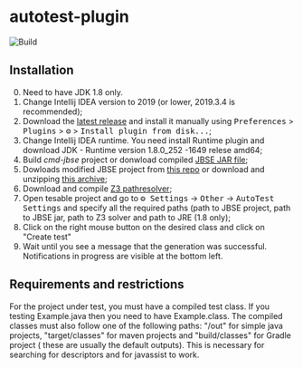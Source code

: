 # autotest-plugin

![Build](https://github.com/JavaUnchained/AutoTestIntelijPugin/workflows/Build/badge.svg)

<!-- Plugin description -->


<!-- Plugin description end -->

## Installation
  0. Need to have JDK 1.8 only.
  1. Change Intellij IDEA version to 2019 (or lower, 2019.3.4 is recommended);
  2. Download the [latest release](https://github.com/JavaUnchained/AutoTestIntelijPugin/releases/latest) and install it manually using
  <kbd>Preferences</kbd> > <kbd>Plugins</kbd> > <kbd>⚙️</kbd> > <kbd>Install plugin from disk...</kbd>;
  3. Change Intellij IDEA runtime. You need install Runtime plugin and download JDK - Runtime version 1.8.0_252 -1649 relese amd64;
  4. Build *cmd-jbse* project or donwload compiled [JBSE JAR file](./all-in-one-jar-1.0-SNAPSHOT.jar);
  5. Dowloads modified JBSE project from [this repo](https://github.com/Team-Black/JavaAutoTest) or download and unzipping [this archive](./JBSEhome.rar);
  6. Download and compile [Z3 pathresolver](https://github.com/Z3Prover/z3);
  7. Open tesable project and go to <kbd>⚙️ Settings</kbd> -> <kbd>Other</kbd> -> <kbd>AutoTest Settings</kbd>  and specify all the required paths (path to JBSE project, path to JBSE jar, path to Z3 solver and path to JRE (1.8 only);
  8. Click on the right mouse button on the desired class and click on "Create test"
  9. Wait until you see a message that the generation was successful. Notifications in progress are visible at the bottom left.

## Requirements and restrictions
For the project under test, you must have a compiled test class. If you testing Example.java then you need to have Example.class. 
The compiled classes must also follow one of the following paths: "/out" for simple java projects, "target/classes" for maven projects and "build/classes" for Gradle project ( these are usually the default outputs).
This is necessary for searching for descriptors and for javassist to work.
